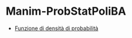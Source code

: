 # Manim-ProbStatPoliBA

- [Funzione di densità di probabilità](https://orlandopoliba.github.io/Manim-ProbStatPoliBA/Density/Density.html)
